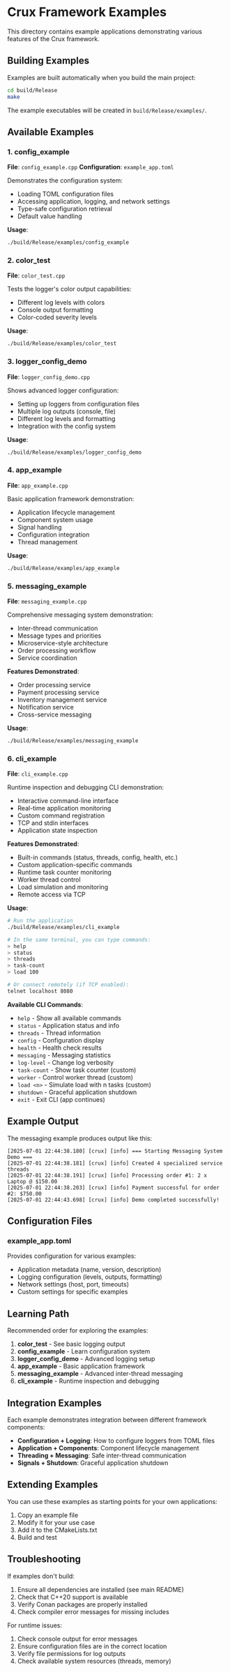 # Crux Framework Examples

This directory contains example applications demonstrating various features of the Crux framework.

## Building Examples

Examples are built automatically when you build the main project:

```bash
cd build/Release
make
```

The example executables will be created in `build/Release/examples/`.

## Available Examples

### 1. config_example

**File**: `config_example.cpp`
**Configuration**: `example_app.toml`

Demonstrates the configuration system:

- Loading TOML configuration files
- Accessing application, logging, and network settings
- Type-safe configuration retrieval
- Default value handling

**Usage**:

```bash
./build/Release/examples/config_example
```

### 2. color_test

**File**: `color_test.cpp`

Tests the logger's color output capabilities:

- Different log levels with colors
- Console output formatting
- Color-coded severity levels

**Usage**:

```bash
./build/Release/examples/color_test
```

### 3. logger_config_demo

**File**: `logger_config_demo.cpp`

Shows advanced logger configuration:

- Setting up loggers from configuration files
- Multiple log outputs (console, file)
- Different log levels and formatting
- Integration with the config system

**Usage**:

```bash
./build/Release/examples/logger_config_demo
```

### 4. app_example

**File**: `app_example.cpp`

Basic application framework demonstration:

- Application lifecycle management
- Component system usage
- Signal handling
- Configuration integration
- Thread management

**Usage**:

```bash
./build/Release/examples/app_example
```

### 5. messaging_example

**File**: `messaging_example.cpp`

Comprehensive messaging system demonstration:

- Inter-thread communication
- Message types and priorities
- Microservice-style architecture
- Order processing workflow
- Service coordination

**Features Demonstrated**:

- Order processing service
- Payment processing service
- Inventory management service
- Notification service
- Cross-service messaging

**Usage**:

```bash
./build/Release/examples/messaging_example
```

### 6. cli_example

**File**: `cli_example.cpp`

Runtime inspection and debugging CLI demonstration:

- Interactive command-line interface
- Real-time application monitoring
- Custom command registration
- TCP and stdin interfaces
- Application state inspection

**Features Demonstrated**:

- Built-in commands (status, threads, config, health, etc.)
- Custom application-specific commands
- Runtime task counter monitoring
- Worker thread control
- Load simulation and monitoring
- Remote access via TCP

**Usage**:

```bash
# Run the application
./build/Release/examples/cli_example

# In the same terminal, you can type commands:
> help
> status
> threads
> task-count
> load 100

# Or connect remotely (if TCP enabled):
telnet localhost 8080
```

**Available CLI Commands**:

- `help` - Show all available commands
- `status` - Application status and info
- `threads` - Thread information
- `config` - Configuration display
- `health` - Health check results
- `messaging` - Messaging statistics
- `log-level` - Change log verbosity
- `task-count` - Show task counter (custom)
- `worker` - Control worker thread (custom)
- `load <n>` - Simulate load with n tasks (custom)
- `shutdown` - Graceful application shutdown
- `exit` - Exit CLI (app continues)

## Example Output

The messaging example produces output like this:

```
[2025-07-01 22:44:38.180] [crux] [info] === Starting Messaging System Demo ===
[2025-07-01 22:44:38.181] [crux] [info] Created 4 specialized service threads
[2025-07-01 22:44:38.191] [crux] [info] Processing order #1: 2 x Laptop @ $150.00
[2025-07-01 22:44:38.203] [crux] [info] Payment successful for order #2: $750.00
[2025-07-01 22:44:43.698] [crux] [info] Demo completed successfully!
```

## Configuration Files

### example_app.toml

Provides configuration for various examples:

- Application metadata (name, version, description)
- Logging configuration (levels, outputs, formatting)
- Network settings (host, port, timeouts)
- Custom settings for specific examples

## Learning Path

Recommended order for exploring the examples:

1. **color_test** - See basic logging output
2. **config_example** - Learn configuration system
3. **logger_config_demo** - Advanced logging setup
4. **app_example** - Basic application framework
5. **messaging_example** - Advanced inter-thread messaging
6. **cli_example** - Runtime inspection and debugging

## Integration Examples

Each example demonstrates integration between different framework components:

- **Configuration + Logging**: How to configure loggers from TOML files
- **Application + Components**: Component lifecycle management
- **Threading + Messaging**: Safe inter-thread communication
- **Signals + Shutdown**: Graceful application shutdown

## Extending Examples

You can use these examples as starting points for your own applications:

1. Copy an example file
2. Modify it for your use case
3. Add it to the CMakeLists.txt
4. Build and test

## Troubleshooting

If examples don't build:

1. Ensure all dependencies are installed (see main README)
2. Check that C++20 support is available
3. Verify Conan packages are properly installed
4. Check compiler error messages for missing includes

For runtime issues:

1. Check console output for error messages
2. Ensure configuration files are in the correct location
3. Verify file permissions for log outputs
4. Check available system resources (threads, memory)
